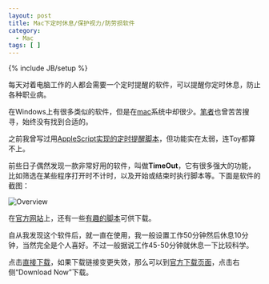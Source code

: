```yaml
---
layout: post
title: Mac下定时休息/保护视力/防劳损软件
category:
  - Mac
tags: [ ]
---
```

{% include JB/setup %}

每天对着电脑工作的人都会需要一个定时提醒的软件，可以提醒你定时休息，防止各种职业病。

在Windows上有很多类似的软件，但是在[mac][1]系统中却很少。[笔者][2]也曾苦苦搜寻，始终没有找到合适的。

之前我曾写过用[AppleScript实现的定时提醒脚本][3]，但功能实在太弱，连Toy都算不上。

前些日子偶然发现一款非常好用的软件，叫做**TimeOut**，它有很多强大的功能，比如筛选在某些程序打开时不计时，以及开始或结束时执行脚本等。下面是软件的截图：

![Overview][4]

在[官方网站][5]上，还有一些[有趣的脚本][6]可供下载。

自从我发现这个软件后，就一直在使用，我一般设置工作50分钟然后休息10分钟，当然完全是个人喜好。不过一般据说工作45-50分钟就休息一下比较科学。

点击[直接下载][7]，如果下载链接变更失效，那么可以到[官方下载页面][8]，点击右侧“Download Now”下载。

 [1]: http://jiguang.github.com/index.php/tag/mac/ "mac"
 [2]: http://jiguang.github.com "笔者"
 [3]: http://jiguang.github.com/index.php/2011/12/applescript-eye-sight-protect/
 [4]: http://jiguang.github.com/content/uploads/2012/03/overview1.png "overview.png"
 [5]: http://www.dejal.com/
 [6]: http://www.dejal.com/timeout/extras/
 [7]: http://www.dejal.com/download/?prod=timeout&vers=1.6.4&rel=gen&lang=en&op=show&ref=timeout
 [8]: http://www.dejal.com/timeout/